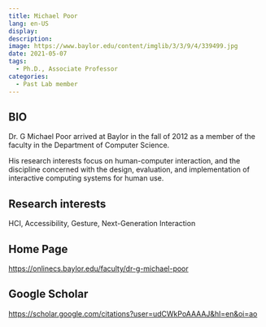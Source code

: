 ```yaml
---
title: Michael Poor
lang: en-US
display: 
description: 
image: https://www.baylor.edu/content/imglib/3/3/9/4/339499.jpg
date: 2021-05-07
tags:
  - Ph.D., Associate Professor
categories:
  - Past Lab member
--- 
```


## BIO
Dr. G Michael Poor arrived at Baylor in the fall of 2012 as a member of the faculty in the Department of Computer Science.

His research interests focus on human-computer interaction, and the discipline concerned with the design, evaluation, and implementation of interactive computing systems for human use.


## Research interests
HCI, Accessibility, Gesture, Next-Generation Interaction

## Home Page
https://onlinecs.baylor.edu/faculty/dr-g-michael-poor

## Google Scholar
https://scholar.google.com/citations?user=udCWkPoAAAAJ&hl=en&oi=ao